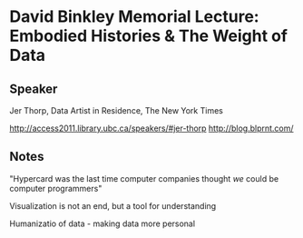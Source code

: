 # David Binkley Memorial Lecture: Embodied Histories & The Weight of Data #

## Speaker ##
Jer Thorp, Data Artist in Residence, The New York Times

http://access2011.library.ubc.ca/speakers/#jer-thorp
http://blog.blprnt.com/

## Notes ##
"Hypercard was the last time computer companies thought *we* could be computer programmers"

Visualization is not an end, but a tool for understanding

Humanizatio of data - making data more personal
